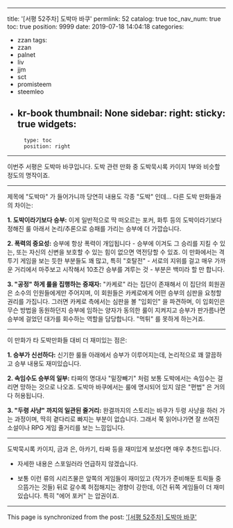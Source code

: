 
---
title: '[서평 52주차] 도박마 바쿠'
permlink: 52
catalog: true
toc_nav_num: true
toc: true
position: 9999
date: 2019-07-18 14:04:18
categories:
- zzan
tags:
- zzan
- palnet
- liv
- jjm
- sct
- promisteem
- steemleo
- kr-book
thumbnail: None
sidebar:
    right:
        sticky: true
widgets:
    -
        type: toc
        position: right
---


이번주 서평은 도박마 바쿠입니다. 도박 관련 만화 중 도박묵시록 카이지 1부와 비슷할 정도의 명작이죠.

---

제목에 "도박마" 가 들어가니까 당연히 내용도 각종 "도박" 인데... 다른 도박 만화들과의 차이는:

**1. 도박이라기보다 승부:** 이게 일반적으로 딱 떠오르는 포커, 화투 등의 도박이라기보다 정해진 룰 아래서 논리/추론으로 승패를 가리는 승부에 더 가깝습니다.

**2. 폭력의 중요성:** 승부에 항상 폭력이 개입됩니다 - 승부에 이겨도 그 승리를 지킬 수 있는, 또는 자신의 신변을 보호할 수 있는 힘이 없으면 역전당할 수 있죠. 이 만화에서는 격투기 게임을 보는 듯한 부분들도 꽤 많고, 특히 "호탈전" - 서로의 지위를 걸고 매우 가까운 거리에서 마주보고 시작해서 10초간 승부를 겨루는 것 - 부분은 백미라 할 만 합니다.

**3. "공정" 하게 룰을 집행하는 중재자:** "카케로" 라는 집단이 존재해서 이 집단의 회원권은 소수의 인원들에게만 주어지며, 이 회원들은 카케로에게 어떤 승부의 심판을 요청할  권리를 가집니다. 그러면 카케로 측에서는 심판을 볼 "입회인" 을 파견하며, 이 입회인은 무슨 방법을 동원하던지 승부에 임하는 양자가 동의한 룰이 지켜지고 승부가 판가름나면 승부에 걸었던 대가를 회수하는 역할을 담당합니다. "먹튀" 를 못하게 하는거죠.

---

이 만화가 타 도박만화들 대비 더 재미있는 점은:

**1. 승부가 신선하다:** 신기한 룰들 아래에서 승부가 이루어지는데, 논리적으로 꽤 깔끔하고 승부 내용도 재미있습니다.

**2. 속임수도 승부의 일부:** 타짜의 명대사 "밑장빼기" 처럼 보통 도박에서는 속임수는 걸리면 망하는 것으로 나오죠. 도박마 바쿠에서는 룰에 명시되어 있지 않은 "편법" 은 거의 다 허용됩니다. 

**3. "두령 사냥" 까지의 일관된 줄거리:** 완결까지의 스토리는 바쿠가 두령 사냥을 하러 가는 과정이며, 딱히 곁다리로 빠지는 부분이 없습니다. 그래서 쭉 읽어나가면 잘 쓰여진 소설이나 RPG 게임 줄거리를 보는 느낌입니다.

---

도박묵시록 카이지, 금과 은, 아카기, 타짜 등을 재미있게 보셨다면 매우 추천드립니다.

* 자세한 내용은 스포일러라 언급하지 않겠습니다. 

* 보통 이런 류의 시리즈물은 앞쪽의 게임들이 재미있고 (작가가 준비해둔 트릭들 중 으뜸가는 것들) 뒤로 갈수록 허접해지는 경향이 강한데, 이건 뒤쪽 게임들이 더 재미있습니다. 특히 "에어 포커" 는 압권이죠.

- - -

This page is synchronized from the post: ['[서평 52주차] 도박마 바쿠'](https://steemit.com/@glory7/52)
